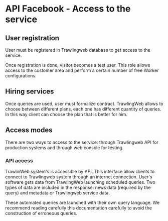 # API Facebook - Access to the service

## User registration

User must be registered in Trawlingweb database to get access to the service.

Once registration is done, visitor becomes a test user. This role allows access to the customer area and perform a certain number of free Worker configurations.

## Hiring services

Once queries are used, user must formalize contract.
TrawlingWeb allows to choose between different plans, each one has different quantity of queries. In this way client can choose the plan that is better for him.

## Access modes

There are two ways to access to the service: through Trawlingweb API for production systems and through web console for testing.

### API access

TrawlinWeb system's is accessible by API. This interface allow clients to connect to Trawlingweb system through an internet connection. User's software gets data from TrawlingWeb launching scheduled queries. Two types of data are included in the response: news data (required by the query) and metadata or Trawlingweb service data.

These automated queries are launched with their own query language. We recommend reading carefully this documentation carefully to avoid the construction of erroneous queries.

